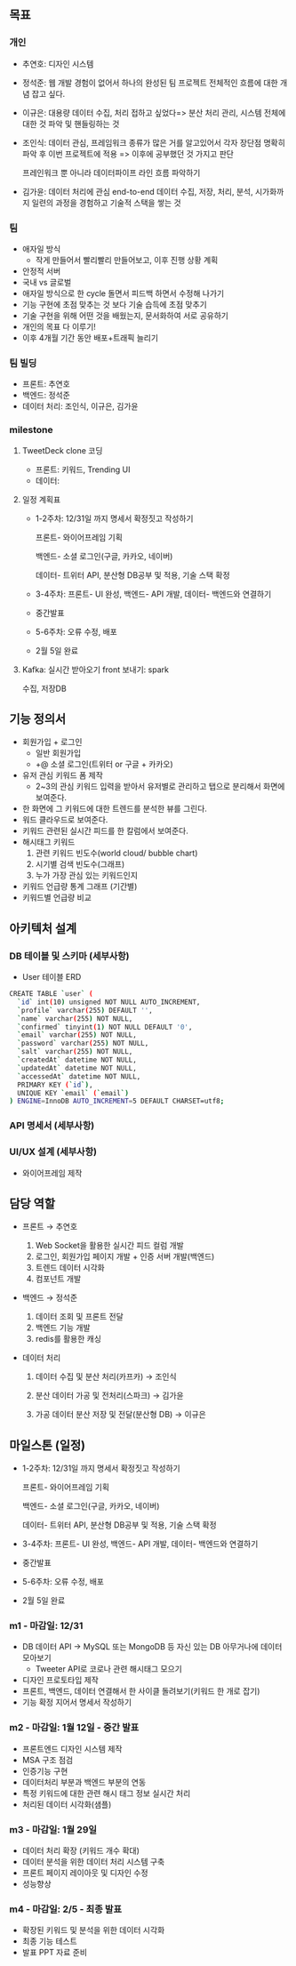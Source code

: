 ## 목표

### 개인

- 추연호: 디자인 시스템

- 정석준: 웹 개발 경험이 없어서 하나의 완성된 팀 프로젝트 전체적인 흐름에 대한 개념 잡고 싶다.

- 이규은: 대용량 데이터 수집, 처리 접하고 싶었다=> 분산 처리 관리, 시스템 전체에 대한 것 파악 및 핸들링하는 것

- 조인식: 데이터 관심, 프레임워크 종류가 많은 거를 알고있어서 각자 장단점 명확히 파악 후 이번 프로젝트에 적용 => 이후에 공부했던 것 가지고 판단

  프레인워크 뿐 아니라 데이터파이프 라인 흐름 파악하기

- 김가윤: 데이터 처리에 관심 end-to-end 데이터 수집, 저장, 처리, 분석, 시가화까지 일련의 과정을 경험하고 기술적 스택을 쌓는 것



### 팀

- 애자일 방식
  - 작게 만들어서 빨리빨리 만들어보고, 이후 진행 상황 계획
- 안정적 서버
- 국내 vs 글로벌
- 애자일 방식으로 한 cycle 돌면서 피드백 하면서 수정해 나가기
- 기능 구현에 초점 맞추는 것 보다 기술 습득에 초점 맞추기
- 기술 구현을 위해 어떤 것을 배웠는지, 문서화하여 서로 공유하기
- 개인의 목표 다 이루기!
- 이후 4개월 기간 동안 배포+트래픽 늘리기



### 팀 빌딩

- 프론트: 추연호
- 백엔드: 정석준
- 데이터 처리: 조인식, 이규은, 김가윤



### milestone

1. TweetDeck clone 코딩

   - 프론트: 키워드, Trending UI
   - 데이터: 

2. 일정 계획표

   - 1-2주차: 12/31일 까지 명세서 확정짓고 작성하기

     프론트- 와이어프레임 기획

     백엔드- 소셜 로그인(구글, 카카오, 네이버)

     데이터- 트위터 API, 분산형 DB공부 및 적용, 기술 스택 확정

   - 3-4주차: 프론트- UI 완성, 백엔드- API 개발, 데이터- 백엔드와 연결하기

   - 중간발표

   - 5-6주차: 오류 수정, 배포 

   - 2월 5일 완료

3. Kafka: 실시간 받아오기 front 보내기: spark

   수집, 저장DB





## 기능 정의서

- 회원가입 + 로그인
  - 일반 회원가입
  - +@ 소셜 로그인(트위터 or 구글 + 카카오)
- 유저 관심 키워드 폼 제작
  - 2~3의 관심 키워드 입력을 받아서 유저별로 관리하고 탭으로 분리해서 화면에 보여준다.
- 한 화면에 그 키워드에 대한 트렌드를 분석한 뷰를 그린다.
- 워드 클라우드로 보여준다.
- 키워드 관련된 실시간 피드를 한 칼럼에서 보여준다.
- 해시태그 키워드
  1. 관련 키워드 빈도수(world cloud/ bubble chart)
  2. 시기별 검색 빈도수(그래프)
  3. 누가 가장 관심 있는 키워드인지
- 키워드 언급량 통계 그래프 (기간별)
- 키워드별 언급량 비교

### 

## 아키텍처 설계

### DB 테이블 및 스키마 (세부사항)

- User 테이블 ERD

```bash
CREATE TABLE `user` (
  `id` int(10) unsigned NOT NULL AUTO_INCREMENT,
  `profile` varchar(255) DEFAULT '',
  `name` varchar(255) NOT NULL,
  `confirmed` tinyint(1) NOT NULL DEFAULT '0',
  `email` varchar(255) NOT NULL,
  `password` varchar(255) NOT NULL,
  `salt` varchar(255) NOT NULL,
  `createdAt` datetime NOT NULL,
  `updatedAt` datetime NOT NULL,
  `accessedAt` datetime NOT NULL,
  PRIMARY KEY (`id`),
  UNIQUE KEY `email` (`email`)
) ENGINE=InnoDB AUTO_INCREMENT=5 DEFAULT CHARSET=utf8;
```



### API 명세서 (세부사항)

### UI/UX 설계 (세부사항)

- 와이어프레임 제작



## 담당 역할

- 프론트 → 추연호
  1. Web Socket을 활용한 실시간 피드 컬럼 개발
  2. 로그인, 회원가입 페이지 개발 + 인증 서버 개발(백엔드)
  3. 트렌드 데이터 시각화
  4. 컴포넌트 개발

- 백엔드 → 정석준
  1. 데이터 조회 및 프론트 전달
  2. 백엔드 기능 개발
  3. redis를 활용한 캐싱

- 데이터 처리

  1. 데이터 수집 및 분산 처리(카프카) → 조인식

  2. 분산 데이터 가공 및 전처리(스파크) → 김가윤

  3. 가공 데이터 분산 저장 및 전달(분산형 DB) → 이규은

     

## 마일스톤 (일정)

- 1-2주차: 12/31일 까지 명세서 확정짓고 작성하기

  프론트- 와이어프레임 기획

  백엔드- 소셜 로그인(구글, 카카오, 네이버)

  데이터- 트위터 API, 분산형 DB공부 및 적용, 기술 스택 확정

- 3-4주차: 프론트- UI 완성, 백엔드- API 개발, 데이터- 백엔드와 연결하기

- 중간발표

- 5-6주차: 오류 수정, 배포

- 2월 5일 완료

### m1 - 마감일: 12/31

- DB 데이터 API → MySQL 또는 MongoDB 등 자신 있는 DB 아무거나에 데이터 모아보기
  - Tweeter API로 코로나 관련 해시태그 모으기
- 디자인 프로토타입 제작
- 프론트, 백엔드, 데이터 연결해서 한 사이클 돌려보기(키워드 한 개로 잡기)
- 기능 확정 지어서 명세서 작성하기

### m2 - 마감일: 1월 12일 - 중간 발표

- 프론트엔드 디자인 시스템 제작
- MSA 구조 점검
- 인증기능 구현
- 데이터처리 부분과 백엔드 부분의 연동
- 특정 키워드에 대한 관련 해시 태그 정보 실시간 처리
- 처리된 데이터 시각화(샘플)

### m3 - 마감일: 1월 29일

- 데이터 처리 확장 (키워드 개수 확대)
- 데이터 분석을 위한 데이터 처리 시스템 구축
- 프론트 페이지 레이아웃 및 디자인 수정
- 성능향상

### m4 - 마감일: 2/5 - 최종 발표

- 확장된 키워드 및 분석을 위한 데이터 시각화
- 최종 기능 테스트
- 발표 PPT 자료 준비